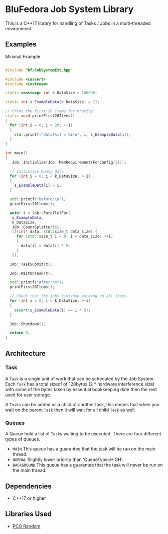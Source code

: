 # BluFedora Job System Library

This is a C++17 library for handling of Tasks / Jobs in a multi-threaded environment.

## Examples

Minimal Example

```cpp

#include "bf/JobSystemExt.hpp"

#include <cassert>
#include <iostream>

static constexpr int k_DataSize = 100000;

static int s_ExampleData[k_DataSize] = {};

// Print the first 20 items for brevity
static void printFirst20Items()
{
  for (int i = 0; i < 20; ++i)
  {
    std::printf("data[%i] = %i\n", i, s_ExampleData[i]);
  }
}

int main()
{
   Job::Initialize(Job::MemRequirementsForConfig({}));

  // Initialize Dummy Data
  for (int i = 0; i < k_DataSize; ++i)
  {
    s_ExampleData[i] = i;
  }

  std::printf("Before:\n");
  printFirst20Items();

  auto* t = Job::ParallelFor(
   s_ExampleData, 
   k_DataSize, 
   Job::CountSplitter{6}, 
   [](int* data, std::size_t data_size) {
     for (std::size_t i = 0; i < data_size; ++i)
     {
       data[i] = data[i] * 5;
     }
   });

  Job::TaskSubmit(t);

  Job::WaitOnTask(t);

  std::printf("After:\n");
  printFirst20Items();

  // Check that the jobs finished working on all items.
  for (int i = 0; i < k_DataSize; ++i)
  {
    assert(s_ExampleData[i] == i * 5);
  }

  Job::Shutdown();

  return 0;
}

```

## Architecture

### Task

A `Task` is a single unit of work that can be scheduled by the Job System. Each `Task` has a total sizeof of 128bytes (2 * hardware interference size)
with some of the bytes taken by essential bookkeeping date then the rest used for user storage.

A `Task`s can be added as a child of another task, this means that when you wait on the parent `Task` then it will wait for all child `Task` as well.

### Queues

A Queue hold a list of `Task`s waiting to be executed. There are four different types of queues.

- `MAIN` This queue has a guarantee that the task will be run on the main thread.
- `NORMAL` Slightly lower priority than 'QueueType::HIGH'.
- `BACKGROUND` This queue has a guarantee that the task will never be run on the main thread.

## Dependencies

- C++17 or higher

## Libraries Used

- [PCG Random](https://www.pcg-random.org/)
